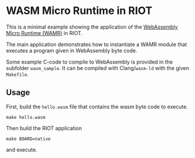 # WASM Micro Runtime in RIOT

This is a minimal example showing the application of the 
[WebAssembly Micro Runtime (WAMR)](https://github.com/bytecodealliance/wasm-micro-runtime)
in RIOT.

The main application demonstrates how to instantiate a WAMR module that 
executes a program given in WebAssembly byte code.

Some example C-code to compile to WebAssembly is
provided in the subfolder `wasm_sample`.
It can be compiled with Clang/`wasm-ld` with the given `Makefile`.

## Usage

First, build the `hello.wasm` file that contains the wasm byte code to execute.

    make hello.wasm

Then build the RIOT application

    make BOARD=native

and execute.
